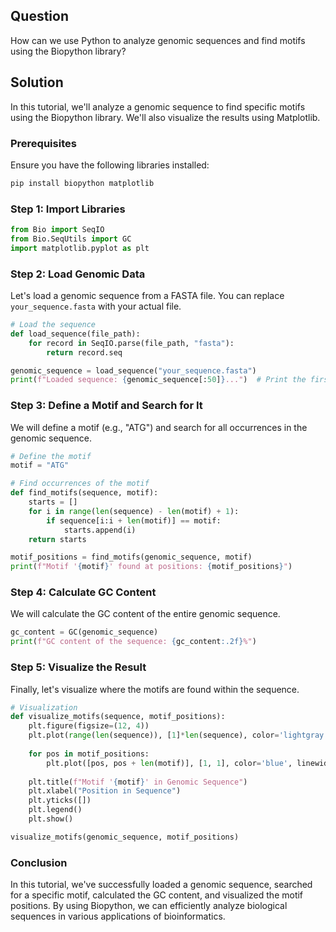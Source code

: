 ## Question

How can we use Python to analyze genomic sequences and find motifs using the Biopython library?

## Solution

In this tutorial, we'll analyze a genomic sequence to find specific motifs using the Biopython library. We'll also visualize the results using Matplotlib. 

### Prerequisites

Ensure you have the following libraries installed:

```bash
pip install biopython matplotlib
```

### Step 1: Import Libraries

```python
from Bio import SeqIO
from Bio.SeqUtils import GC
import matplotlib.pyplot as plt
```

### Step 2: Load Genomic Data

Let's load a genomic sequence from a FASTA file. You can replace `your_sequence.fasta` with your actual file.

```python
# Load the sequence
def load_sequence(file_path):
    for record in SeqIO.parse(file_path, "fasta"):
        return record.seq

genomic_sequence = load_sequence("your_sequence.fasta")
print(f"Loaded sequence: {genomic_sequence[:50]}...")  # Print the first 50 nucleotides
```

### Step 3: Define a Motif and Search for It

We will define a motif (e.g., "ATG") and search for all occurrences in the genomic sequence.

```python
# Define the motif
motif = "ATG"

# Find occurrences of the motif
def find_motifs(sequence, motif):
    starts = []
    for i in range(len(sequence) - len(motif) + 1):
        if sequence[i:i + len(motif)] == motif:
            starts.append(i)
    return starts

motif_positions = find_motifs(genomic_sequence, motif)
print(f"Motif '{motif}' found at positions: {motif_positions}")
```

### Step 4: Calculate GC Content

We will calculate the GC content of the entire genomic sequence.

```python
gc_content = GC(genomic_sequence)
print(f"GC content of the sequence: {gc_content:.2f}%")
```

### Step 5: Visualize the Result

Finally, let's visualize where the motifs are found within the sequence.

```python
# Visualization
def visualize_motifs(sequence, motif_positions):
    plt.figure(figsize=(12, 4))
    plt.plot(range(len(sequence)), [1]*len(sequence), color='lightgray', label='Sequence')
    
    for pos in motif_positions:
        plt.plot([pos, pos + len(motif)], [1, 1], color='blue', linewidth=8, label='Motif Position' if pos == motif_positions[0] else "")
    
    plt.title(f"Motif '{motif}' in Genomic Sequence")
    plt.xlabel("Position in Sequence")
    plt.yticks([])
    plt.legend()
    plt.show()

visualize_motifs(genomic_sequence, motif_positions)
```

### Conclusion

In this tutorial, we've successfully loaded a genomic sequence, searched for a specific motif, calculated the GC content, and visualized the motif positions. By using Biopython, we can efficiently analyze biological sequences in various applications of bioinformatics.